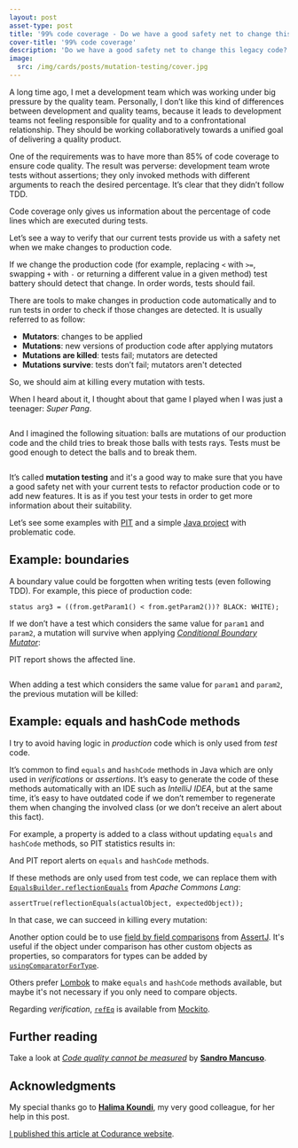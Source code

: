 ```yaml
---
layout: post
asset-type: post
title: '99% code coverage - Do we have a good safety net to change this legacy code?'
cover-title: '99% code coverage'
description: 'Do we have a good safety net to change this legacy code?'
image:
  src: /img/cards/posts/mutation-testing/cover.jpg
---
```


A long time ago, I met a development team which was working under big pressure by the quality team. Personally, I don’t like this kind of differences between development and quality teams, because it leads to development teams not feeling responsible for quality and to a confrontational relationship. They should be working collaboratively towards a unified goal of delivering a quality product.

One of the requirements was to have more than 85% of code coverage to ensure code quality. The result was perverse: development team wrote tests without assertions; they only invoked methods with different arguments to reach the desired percentage. It’s clear that they didn’t follow TDD.

Code coverage only gives us information about the percentage of code lines which are executed during tests. 

Let’s see a way to verify that our current tests provide us with a safety net when we make changes to production code.

If we change the production code (for example, replacing `<` with `>=`, swapping `+` with `-` or returning a different value in a given method) test battery should detect that change. In order words, tests should fail.

There are tools to make changes in production code automatically and to run tests in order to check if those changes are detected. It is usually referred to as follow:

* **Mutators**: changes to be applied
* **Mutations**: new versions of production code after applying mutators
* **Mutations are killed**: tests fail; mutators are detected
* **Mutations survive**: tests don’t fail; mutators aren't detected

So, we should aim at killing every mutation with tests. 

When I heard about it, I thought about that game I played when I was just a teenager: _Super Pang_.

<center>
<img src="/img/cards/posts/mutation-testing/super-pang-game.jpg" alt="">
</center>

And I imagined the following situation: balls are mutations of our production code and the child tries to break those balls with tests rays. Tests must be good enough to detect the balls and to break them.

<center>
<img src="/img/cards/posts/mutation-testing//super-pang-mutation-testing.jpg" alt="">
</center>

It’s called **mutation testing** and it's a good way to make sure that you have a good safety net with your current tests to refactor production code or to add new features. It is as if you test your tests in order to get more information about their suitability.

Let’s see some examples with [PIT](http://pitest.org) and a simple [Java project](https://github.com/rachelcarmena/problematic-code) with problematic code.

## Example: boundaries

A boundary value could be forgotten when writing tests (even following TDD). For example, this piece of production code:

```
status arg3 = ((from.getParam1() < from.getParam2())? BLACK: WHITE);
```

If we don’t have a test which considers the same value for `param1` and `param2`, a mutation will survive when applying [_Conditional Boundary Mutator_](http://pitest.org/quickstart/mutators/#CONDITIONALS_BOUNDARY):

<script src="https://gist.github.com/rachelcarmena/99b8ee9125859ae9730b1ad2e9519152.js?file=alive-mutation.log"></script>

PIT report shows the affected line.

<center>
<img src="/img/cards/posts/mutation-testing/pit-report-boundaries.jpg" alt="">
</center>

When adding a test which considers the same value for `param1` and `param2`, the previous mutation will be killed:

<script src="https://gist.github.com/rachelcarmena/99b8ee9125859ae9730b1ad2e9519152.js?file=killed-mutation.log"></script>

## Example: equals and hashCode methods

I try to avoid having logic in _production_ code which is only used from _test_ code.

It’s common to find `equals` and `hashCode` methods in Java which are only used in _verifications_ or _assertions_. It’s easy to generate the code of these methods automatically with an IDE such as _IntelliJ IDEA_, but at the same time, it’s easy to have outdated code if we don’t remember to regenerate them when changing the involved class (or we don’t receive an alert about this fact).

For example, a property is added to a class without updating `equals` and `hashCode` methods, so PIT statistics results in:

<script src="https://gist.github.com/rachelcarmena/99b8ee9125859ae9730b1ad2e9519152.js?file=bad-statistics.log"></script>

And PIT report alerts on `equals` and `hashCode` methods.

If these methods are only used from test code, we can replace them with [`EqualsBuilder.reflectionEquals`](https://commons.apache.org/proper/commons-lang/apidocs/org/apache/commons/lang3/builder/EqualsBuilder.html#reflectionEquals-java.lang.Object-java.lang.Object-boolean-) from _Apache Commons Lang_:

```
assertTrue(reflectionEquals(actualObject, expectedObject));
```

In that case, we can succeed in killing every mutation:

<script src="https://gist.github.com/rachelcarmena/99b8ee9125859ae9730b1ad2e9519152.js?file=good-statistics.log"></script>

Another option could be to use [field by field comparisons](http://joel-costigliola.github.io/assertj/assertj-core-features-highlight.html#field-by-field-comparison) from [AssertJ](http://joel-costigliola.github.io/assertj/index.html). It's useful if the object under comparison has other custom objects as properties, so comparators for types can be added by [`usingComparatorForType`](http://joel-costigliola.github.io/assertj/assertj-core-features-highlight.html#field-by-field-recursive). 

Others prefer [Lombok](https://projectlombok.org/features/EqualsAndHashCode) to make `equals` and `hashCode` methods available, but maybe it's not necessary if you only need to compare objects.

Regarding _verification_, [`refEq`](https://static.javadoc.io/org.mockito/mockito-core/2.8.47/org/mockito/ArgumentMatchers.html#refEq(T,%20java.lang.String...)) is available from [Mockito](http://site.mockito.org).

## Further reading 

Take a look at [_Code quality cannot be measured_](https://codurance.com/2014/12/14/quality-cannot-be-measured) by [**Sandro Mancuso**](https://codurance.com/publications/author/sandro-mancuso).

## Acknowledgments

My special thanks go to [**Halima Koundi**](https://codurance.com/publications/author/halima-koundi), my very good colleague, for her help in this post.

[I published this article at Codurance website](https://codurance.com/2017/09/01/do-we-have-a-good-safety-net-to-change-this-legacy-code/).

